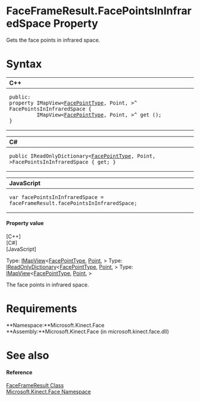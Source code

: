 FaceFrameResult.FacePointsInInfraredSpace Property  
==================================================  

Gets the face points in infrared space. <span id="syntaxSection"></span>

Syntax  
======  

<table>
<colgroup>
<col width="100%" />
</colgroup>
<thead>
<tr class="header">
<th align="left">C++</th>
</tr>
</thead>
<tbody>
<tr class="odd">
<td align="left"><pre><code>public:  
property IMapView&lt;<a href="../../FacePointType_Enumeration.md">FacePointType</a>, Point, &gt;^ FacePointsInInfraredSpace {  
         IMapView&lt;<a href="../../FacePointType_Enumeration.md">FacePointType</a>, Point, &gt;^ get ();  
}</code></pre></td>
</tr>
</tbody>
</table>

<table>
<colgroup>
<col width="100%" />
</colgroup>
<thead>
<tr class="header">
<th align="left">C#</th>
</tr>
</thead>
<tbody>
<tr class="odd">
<td align="left"><pre><code>public IReadOnlyDictionary&lt;<a href="../../FacePointType_Enumeration.md">FacePointType</a>, Point, &gt;FacePointsInInfraredSpace { get; }</code></pre></td>
</tr>
</tbody>
</table>

<table>
<colgroup>
<col width="100%" />
</colgroup>
<thead>
<tr class="header">
<th align="left">JavaScript</th>
</tr>
</thead>
<tbody>
<tr class="odd">
<td align="left"><pre><code>var facePointsInInfraredSpace = faceFrameResult.facePointsInInfraredSpace;</code></pre></td>
</tr>
</tbody>
</table>

<span id="ID4ER"></span>
#### Property value  

[C++]   
 [C\#]   
 [JavaScript]   

Type: [IMapView](http://msdn.microsoft.com/en-us/library/br226037.aspx)\<[FacePointType](../../FacePointType_Enumeration.md), [Point](http://msdn.microsoft.com/en-us/library/windows.foundation.point.aspx), \>
Type: [IReadOnlyDictionary](http://msdn.microsoft.com/en-us/library/hh136548.aspx)\<[FacePointType](../../FacePointType_Enumeration.md), [Point](http://msdn.microsoft.com/en-us/library/windows.foundation.point.aspx), \>
Type: [IMapView](http://msdn.microsoft.com/en-us/library/br226037.aspx)\<[FacePointType](../../FacePointType_Enumeration.md), [Point](http://msdn.microsoft.com/en-us/library/windows.foundation.point.aspx), \>

The face points in infrared space.  

<span id="requirements"></span>

Requirements  
============  

**Namespace:**Microsoft.Kinect.Face  
**Assembly:**Microsoft.Kinect.Face (in microsoft.kinect.face.dll)  

<span id="ID4EPB"></span>

See also  
========  

<span id="ID4ERB"></span>
#### Reference  

[FaceFrameResult Class](../../FaceFrameResult_Class.md)  
 [Microsoft.Kinect.Face Namespace](../../../Kinect.Face.md)  



<!--Please do not edit the data in the comment block below.-->
<!--
TOCTitle : FacePointsInInfraredSpace Property
RLTitle : FaceFrameResult.FacePointsInInfraredSpace Property
KeywordK : FacePointsInInfraredSpace property
KeywordK : FaceFrameResult.FacePointsInInfraredSpace property
KeywordF : Microsoft.Kinect.Face.FaceFrameResult.FacePointsInInfraredSpace
KeywordF : FaceFrameResult.FacePointsInInfraredSpace
KeywordF : FacePointsInInfraredSpace
KeywordF : Microsoft.Kinect.Face.FaceFrameResult.FacePointsInInfraredSpace
KeywordA : P:Microsoft.Kinect.Face.FaceFrameResult.FacePointsInInfraredSpace
AssetID : P:Microsoft.Kinect.Face.FaceFrameResult.FacePointsInInfraredSpace
Locale : en-us
CommunityContent : 1
APIType : Managed
APILocation : microsoft.kinect.face.dll
APIName : Microsoft.Kinect.Face.FaceFrameResult.FacePointsInInfraredSpace
TargetOS : Windows
TopicType : kbSyntax
DevLang : VB
DevLang : CSharp
DevLang : JavaScript
DevLang : C++
DocSet : K4Wv2
ProjType : K4Wv2Proj
Technology : Kinect for Windows
Product : Kinect for Windows SDK v2
productversion : 20
-->

